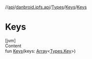 //[api](../../../index.md)/[danbroid.ipfs.api](../../index.md)/[Types](../index.md)/[Keys](index.md)/[Keys](-keys.md)



# Keys  
[jvm]  
Content  
fun [Keys](-keys.md)(keys: [Array](https://kotlinlang.org/api/latest/jvm/stdlib/kotlin/-array/index.html)<[Types.Key](../-key/index.md)>)  



